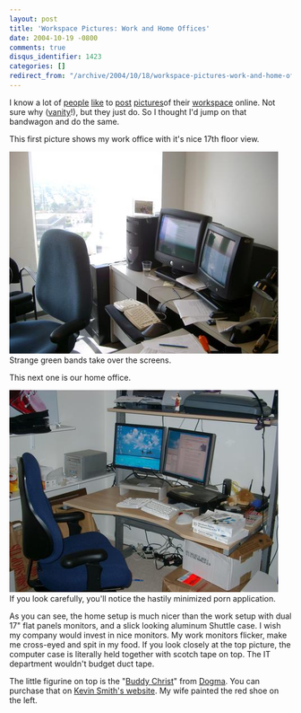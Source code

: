 ```yaml
---
layout: post
title: 'Workspace Pictures: Work and Home Offices'
date: 2004-10-19 -0800
comments: true
disqus_identifier: 1423
categories: []
redirect_from: "/archive/2004/10/18/workspace-pictures-work-and-home-offices.aspx/"
---
```


I know a lot of
[people](http://weblogs.asp.net/pleloup/archive/2003/11/18/38243.aspx)
[like](http://binarybonsai.com/archives/2004/05/06/my-cubicle/) to
[post](http://scottwater.com/blog/archive/2004/02/25/11443)
[pictures](http://weblogs.asp.net/rosherove/archive/2003/09/06/26527.aspx)of
their
[workspace](http://glazkov.com/Resources/Images/Office/quadraplex-large.jpg)
online. Not sure why
([vanity](https://haacked.com/archive/2004/10/08/1322.aspx)!), but they
just do. So I thought I'd jump on that bandwagon and do the same.

This first picture shows my work office with it's nice 17th floor view.

![Work Office](/images/WorkOffice.jpg) \
Strange green bands take over the screens.

This next one is our home office.

![](/images/HomeOffice.jpg) \
If you look carefully, you'll notice the hastily minimized porn
application.

As you can see, the home setup is much nicer than the work setup with
dual 17" flat panels monitors, and a slick looking aluminum Shuttle
case. I wish my company would invest in nice monitors. My work monitors
flicker, make me cross-eyed and spit in my food. If you look closely at
the top picture, the computer case is literally held together with
scotch tape on top. The IT department wouldn't budget duct tape.

The little figurine on top is the "[Buddy
Christ](http://store.yahoo.com/jsbstash/budchrisdass1.html)" from
[Dogma](http://imdb.com/title/tt0120655/). You can purchase that on
[Kevin Smith's website](http://www.viewaskew.com/). My wife painted the
red shoe on the left.

